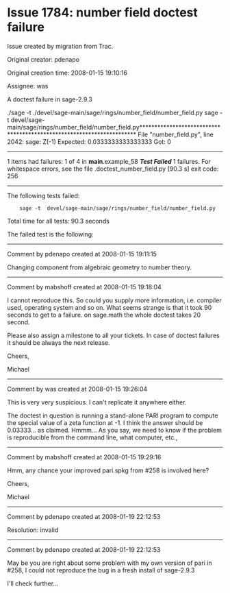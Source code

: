# Issue 1784: number field doctest failure

Issue created by migration from Trac.

Original creator: pdenapo

Original creation time: 2008-01-15 19:10:16

Assignee: was

A doctest failure in sage-2.9.3

./sage -t ./devel/sage-main/sage/rings/number_field/number_field.py
sage -t  devel/sage-main/sage/rings/number_field/number_field.py**********************************************************************
File "number_field.py", line 2042:
    sage: Z(-1)
Expected:
    0.0333333333333333
Got:
    0
**********************************************************************
1 items had failures:
   1 of   4 in __main__.example_58
***Test Failed*** 1 failures.
For whitespace errors, see the file .doctest_number_field.py
         [90.3 s]
exit code: 256

----------------------------------------------------------------------
The following tests failed:


        sage -t  devel/sage-main/sage/rings/number_field/number_field.py
Total time for all tests: 90.3 seconds

The failed test is the following:




---

Comment by pdenapo created at 2008-01-15 19:11:15

Changing component from algebraic geometry to number theory.


---

Comment by mabshoff created at 2008-01-15 19:18:04

I cannot reproduce this. So could you supply more information, i.e. compiler used, operating system and so on. What seems strange is that it took 90 seconds to get to a failure. on sage.math the whole doctest takes 20 second.

Please also assign a milestone to all your tickets. In case of doctest failures it should be always the next release.

Cheers,

Michael


---

Comment by was created at 2008-01-15 19:26:04

This is very very suspicious.  I can't replicate it anywhere either.

The doctest in question is running a stand-alone PARI program to compute the special value of a zeta function at -1.  I think the answer should be 0.03333... as claimed.  Hmmm...   As you say, we need to know if the problem is reproducible from the command line, what computer, etc.,


---

Comment by mabshoff created at 2008-01-15 19:29:16

Hmm, any chance your improved pari.spkg from #258 is involved here?

Cheers,

Michael


---

Comment by pdenapo created at 2008-01-19 22:12:53

Resolution: invalid


---

Comment by pdenapo created at 2008-01-19 22:12:53

May be you are right about some problem with my own version of
pari in #258, I could not reproduce the bug in a fresh install
of sage-2.9.3

I'll check further...
